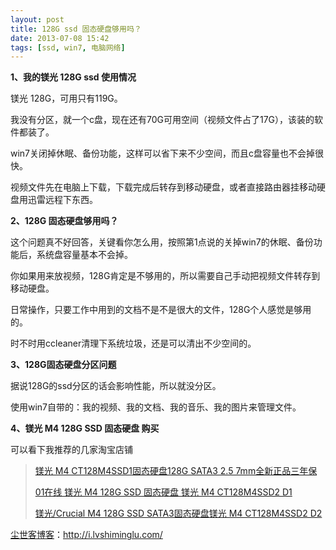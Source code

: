 ```yaml
---
layout: post
title: 128G ssd 固态硬盘够用吗？
date: 2013-07-08 15:42
tags: [ssd, win7, 电脑网络]
---
```

<strong>1、我的镁光 128G ssd 使用情况</strong>

镁光 128G，可用只有119G。

我没有分区，就一个c盘，现在还有70G可用空间（视频文件占了17G），该装的软件都装了。

win7关闭掉休眠、备份功能，这样可以省下来不少空间，而且c盘容量也不会掉很快。

视频文件先在电脑上下载，下载完成后转存到移动硬盘，或者直接路由器挂移动硬盘用迅雷远程下东西。

<strong>2、128G 固态硬盘够用吗？</strong>

这个问题真不好回答，关键看你怎么用，按照第1点说的关掉win7的休眠、备份功能后，系统盘容量基本不会掉。

你如果用来放视频，128G肯定是不够用的，所以需要自己手动把视频文件转存到移动硬盘。

日常操作，只要工作中用到的文档不是不是很大的文件，128G个人感觉是够用的。

时不时用ccleaner清理下系统垃圾，还是可以清出不少空间的。

<strong>3、128G固态硬盘分区问题</strong>

据说128G的ssd分区的话会影响性能，所以就没分区。

使用win7自带的：我的视频、我的文档、我的音乐、我的图片来管理文件。

<strong>4、镁光 M4 128G SSD 固态硬盘 购买</strong>

可以看下我推荐的几家淘宝店铺
<blockquote><a href="http://s.click.taobao.com/t?e=zGU34CA7K%2BPkqB07S4%2FK0CITy7klxxrJ35Nnc0iK%2BFPaaklxcnUNR62tLPEmWx8kHg4jgw1kCsseZPrchCxgLnCPgaO2gCp8xfWyqqybJuhUwg%3D%3D">镁光 M4 CT128M4SSD1固态硬盘128G SATA3 2.5 7mm全新正品三年保</a>

<a href="http://s.click.taobao.com/t?e=zGU34CA7K%2BPkqB07S4%2FK0CITy7klxxrJ35Nnc0iK%2BFPaa3gJ6XHiB5Ss3qQIRh0QsUNWGVIZp53cg%2F%2FH0LZG7cu%2FZd%2FLaRpH0gFHNMLC1shj">01在线 镁光 M4 128G SSD 固态硬盘 镁光 M4 CT128M4SSD2 D1</a>

<a href="http://s.click.taobao.com/t?e=zGU34CA7K%2BPkqB07S4%2FK0CITy7klxxrJ35Nnc0iK%2BFPaaD0VFwYBHq%2BpiDcRcw40IxXd7ljzBfXHhMqpJ4%2Bcrx5ySAp5I7e6AejOzdNuZmSB">镁光/Crucial M4 128G SSD SATA3固态硬盘镁光 M4 CT128M4SSD2 D2</a></blockquote>

<a href="http://i.lvshiminglu.com/">尘世客博客</a>：<a href="http://i.lvshiminglu.com/">http://i.lvshiminglu.com/</a>

